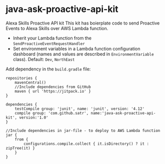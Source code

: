 # java-ask-proactive-api-kit
Alexa Skills Proactive API kit
This kit has boierplate code to send Proactive Events to Alexa Skills over AWS Lambda function.
* Inherit your Lambda function from the `SendProactiveEventRequestHandler`
* Set environment variables in a Lambda function configuration dashboard (names and values are described in `EnvironmentVariable` class). Default: `Dev`, `NorthEast`

Add dependency in the `build.gradle` file:
```
repositories {
    mavenCentral()
    //Include dependencies from GitHub
    maven { url 'https://jitpack.io' }
}

dependencies {
    testCompile group: 'junit', name: 'junit', version: '4.12'
    compile group: 'com.github.satr', name:'java-ask-proactive-api-kit', version:'1.0'
}

//Include dependencies in jar-file - to deploy to AWS Lambda function
jar {
    from {
        configurations.compile.collect { it.isDirectory() ? it : zipTree(it) }
    }
}
```
